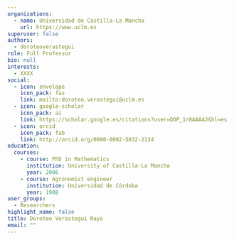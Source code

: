 ```yaml
---
organizations:
  - name: Universidad de Castilla-La Mancha
    url: https://www.uclm.es
superuser: false
authors:
  - doroteoverastegui
role: Full Professor
bio: null
interests:
  - XXXX
social:
  - icon: envelope
    icon_pack: fas
    link: mailto:doroteo.verastegui@uclm.es
  - icon: google-scholar
    icon_pack: ai
    link: https://scholar.google.es/citations?user=QOP_1r8AAAAJ&hl=es
  - icon: orcid
    icon_pack: fab
    link: http://orcid.org/0000-0002-5032-2134
education:
  courses:
    - course: PhD in Mathematics
      institution: University of Castilla-La Mancha
      year: 2006
    - course: Agronomist engineer
      institution: Universidad de Córdoba
      year: 1988
user_groups:
  - Researchers
highlight_name: false
title: Doroteo Verastegui Rayo
email: ""
---
```

